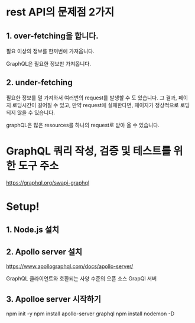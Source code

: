 # rest API의 문제점 2가지

## 1. over-fetching을 합니다.

필요 이상의 정보를 한꺼번에 가져옵니다.

GraphQL은 필요한 정보만 가져옵니다.

## 2. under-fetching

필요한 정보를 덜 가져와서 여러번의 request를 발생할 수 도 있습니다.
그 결과, 페이지 로딩시간이 길어질 수 있고, 만약 request에 실패한다면,
페이지가 정상적으로 로딩되지 않을 수 있습니다.

graphQL은 많은 resources를 하나의 request로 받아 올 수 있습니다.

# GraphQL 쿼리 작성, 검증 및 테스트를 위한 도구 주소

https://graphql.org/swapi-graphql

# Setup!

## 1. Node.js 설치

## 2. Apollo server 설치

https://www.apollographql.com/docs/apollo-server/

GraphQL 클라이언트와 호환되는 사양 수준의 오픈 소스 GrapQl 서버

## 3. Apolloe server 시작하기

npm init -y
npm install apollo-server graphql
npm install nodemon -D
